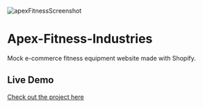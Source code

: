 ![apexFitnessScreenshot](https://github.com/user-attachments/assets/7407f755-112c-46f8-9a6d-01f2ac770d41)
# Apex-Fitness-Industries
Mock e-commerce fitness equipment website made with Shopify.

 ## Live Demo
[Check out the project here](https://www.apexfitnessindustries.com)
